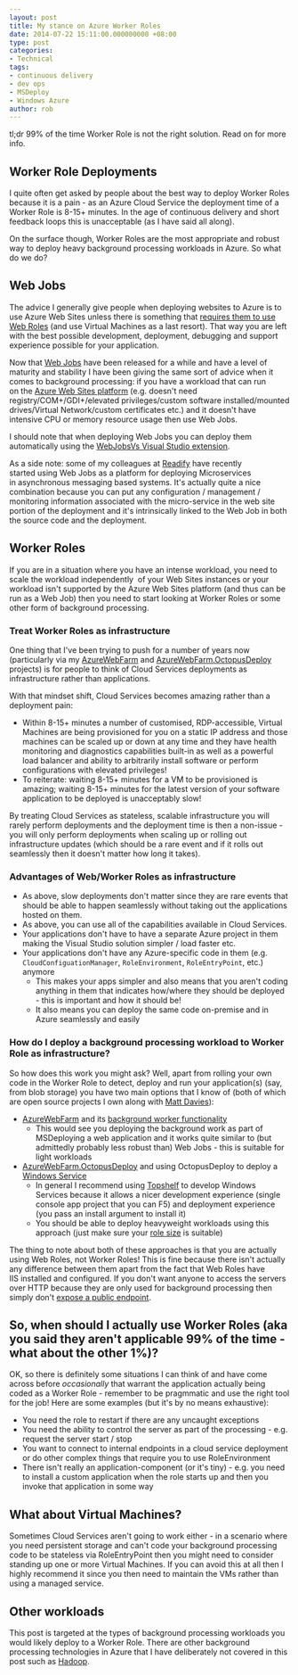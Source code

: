 ```yaml
---
layout: post
title: My stance on Azure Worker Roles
date: 2014-07-22 15:11:00.000000000 +08:00
type: post
categories:
- Technical
tags:
- continuous delivery
- dev ops
- MSDeploy
- Windows Azure
author: rob
---
```



tl;dr 99% of the time Worker Role is not the right solution. Read on for more info.


## Worker Role Deployments


I quite often get asked by people about the best way to deploy Worker Roles because it is a pain - as an Azure Cloud Service the deployment time of a Worker Role is 8-15+ minutes. In the age of continuous delivery and short feedback loops this is unacceptable (as I have said all along).



On the surface though, Worker Roles are the most appropriate and robust way to deploy heavy background processing workloads in Azure. So what do we do?


## Web Jobs


The advice I generally give people when deploying websites to Azure is to use Azure Web Sites unless there is something that [requires them to use Web Roles](http://robdmoore.id.au/blog/2012/06/09/windows-azure-web-sites-vs-web-roles/ "Windows Azure Web Sites vs Web Roles") (and use Virtual Machines as a last resort). That way you are left with the best possible development, deployment, debugging and support experience possible for your application.



Now that [Web Jobs](http://azure.microsoft.com/en-us/documentation/articles/web-sites-create-web-jobs/) have been released for a while and have a level of maturity and stability I have been giving the same sort of advice when it comes to background processing: if you have a workload that can run on the [Azure Web Sites platform](http://robdmoore.id.au/blog/2012/06/09/windows-azure-web-sites-vs-web-roles/ "Windows Azure Web Sites vs Web Roles") (e.g. doesn't need registry/COM+/GDI+/elevated privileges/custom software installed/mounted drives/Virtual Network/custom certificates etc.) and it doesn't have intensive CPU or memory resource usage then use Web Jobs.



I should note that when deploying Web Jobs you can deploy them automatically using the [WebJobsVs Visual Studio extension](http://visualstudiogallery.msdn.microsoft.com/f4824551-2660-4afa-aba1-1fcc1673c3d0).



As a side note: some of my colleagues at [Readify](http://readify.net/) have recently started using Web Jobs as a platform for deploying Microservices in asynchronous messaging based systems. It's actually quite a nice combination because you can put any configuration / management / monitoring information associated with the micro-service in the web site portion of the deployment and it's intrinsically linked to the Web Job in both the source code and the deployment.


## Worker Roles


If you are in a situation where you have an intense workload, you need to scale the workload independently  of your Web Sites instances or your workload isn't supported by the Azure Web Sites platform (and thus can be run as a Web Job) then you need to start looking at Worker Roles or some other form of background processing.


### Treat Worker Roles as infrastructure


One thing that I've been trying to push for a number of years now (particularly via my [AzureWebFarm](https://github.com/MRCollective/AzureWebFarm) and [AzureWebFarm.OctopusDeploy](https://github.com/MRCollective/AzureWebFarm.OctopusDeploy) projects) is for people to think of Cloud Services deployments as infrastructure rather than applications.



With that mindset shift, Cloud Services becomes amazing rather than a deployment pain:


- Within 8-15+ minutes a number of customised, RDP-accessible, Virtual Machines are being provisioned for you on a static IP address and those machines can be scaled up or down at any time and they have health monitoring and diagnostics capabilities built-in as well as a powerful load balancer and ability to arbitrarily install software or perform configurations with elevated privileges!
- To reiterate: waiting 8-15+ minutes for a VM to be provisioned is amazing; waiting 8-15+ minutes for the latest version of your software application to be deployed is unacceptably slow!



By treating Cloud Services as stateless, scalable infrastructure you will rarely perform deployments and the deployment time is then a non-issue - you will only perform deployments when scaling up or rolling out infrastructure updates (which should be a rare event and if it rolls out seamlessly then it doesn't matter how long it takes).


### Advantages of Web/Worker Roles as infrastructure

- As above, slow deployments don't matter since they are rare events that should be able to happen seamlessly without taking out the applications hosted on them.
- As above, you can use all of the capabilities available in Cloud Services.
- Your applications don't have to have a separate Azure project in them making the Visual Studio solution simpler / load faster etc.
- Your applications don't have any Azure-specific code in them (e.g. `CloudConfiguationManager`, `RoleEnvironment`, `RoleEntryPoint`, etc.) anymore
  - This makes your apps simpler and also means that you aren't coding anything in them that indicates how/where they should be deployed - this is important and how it should be!
  - It also means you can deploy the same code on-premise and in Azure seamlessly and easily


### How do I deploy a background processing workload to Worker Role as infrastructure?


So how does this work you might ask? Well, apart from rolling your own code in the Worker Role to detect, deploy and run your application(s) (say, from blob storage) you have two main options that I know of (both of which are open source projects I own along with [Matt Davies](http://blog.mdavies.net/)):


- [AzureWebFarm](https://github.com/MRCollective/AzureWebFarm) and its [background worker functionality](https://github.com/MRCollective/AzureWebFarm#background-worker-setup)
  - This would see you deploying the background work as part of MSDeploying a web application and it works quite similar to (but admittedly probably less robust than) Web Jobs - this is suitable for light workloads
- [AzureWebFarm.OctopusDeploy](https://github.com/MRCollective/AzureWebFarm.OctopusDeploy) and using OctopusDeploy to deploy a [Windows Service](https://octopusdeploy.com/automated-deployments/windows-service-deployment)
  - In general I recommend using [Topshelf](http://topshelf-project.com/) to develop Windows Services because it allows a nicer development experience (single console app project that you can F5) and deployment experience (you pass an install argument to install it)
  - You should be able to deploy heavyweight workloads using this approach (just make sure your [role size](https://azure.microsoft.com/en-us/pricing/details/cloud-services/) is suitable)



The thing to note about both of these approaches is that you are actually using Web Roles, not Worker Roles! This is fine because there isn't actually any difference between them apart from the fact that Web Roles have IIS installed and configured. If you don't want anyone to access the servers over HTTP because they are only used for background processing then simply don't [expose a public endpoint](http://msdn.microsoft.com/en-us/library/hh180158.aspx).


## So, when should I actually use Worker Roles (aka you said they aren't applicable 99% of the time - what about the other 1%)?


OK, so there is definitely some situations I can think of and have come across before *occasionally* that warrant the application actually being coded as a Worker Role - remember to be pragmmatic and use the right tool for the job! Here are some examples (but it's by no means exhaustive):


- You need the role to restart if there are any uncaught exceptions
- You need the ability to control the server as part of the processing - e.g. request the server start / stop
- You want to connect to internal endpoints in a cloud service deployment or do other complex things that require you to use RoleEnvironment
- There isn't really an application-component (or it's tiny) - e.g. you need to install a custom application when the role starts up and then you invoke that application in some way


## What about Virtual Machines?


Sometimes Cloud Services aren't going to work either - in a scenario where you need persistent storage and can't code your background processing code to be stateless via RoleEntryPoint then you might need to consider standing up one or more Virtual Machines. If you can avoid this at all then I highly recommend it since you then need to maintain the VMs rather than using a managed service.


## Other workloads


This post is targeted at the types of background processing workloads you would likely deploy to a Worker Role. There are other background processing technologies in Azure that I have deliberately not covered in this post such as [Hadoop](http://azure.microsoft.com/en-us/services/hdinsight/).

